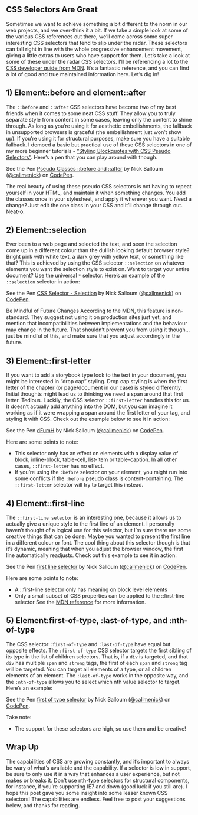 ## CSS Selectors Are Great

Sometimes we want to achieve something a bit different to the norm in our web projects, and we over-think it a bit. If we take a simple look at some of the various CSS references out there, we’ll come across some super interesting CSS selectors that tend to slip under the radar. These selectors can fall right in line with the whole progressive enhancement movement, giving a little extras to users who have support for them. Let’s take a look at some of these under the radar CSS selectors. I’ll be referencing a lot to the [CSS developer guide from MDN](https://developer.mozilla.org/en-US/docs/Web/Guide/CSS). It’s a fantastic reference, and you can find a lot of good and true maintained information here. Let’s dig in!

## 1) Element::before and element::after

The `::before` and `::after` CSS selectors have become two of my best friends when it comes to some neat CSS stuff. They allow you to truly separate style from content in some cases, leaving only the content to shine through. As long as you’re using it for aesthetic embellishments, the fallback in unsupported browsers is graceful (the embellishment just won’t show up). If you’re using it for structural purposes, make sure you have a suitable fallback. I demoed a basic but practical use of these CSS selectors in one of my more beginner tutorials - [“Styling Blockquotes with CSS Pseudo Selectors”](http://callmenick.com/2013/03/08/styling-blockquotes-with-css-pseudo-classes/). Here’s a pen that you can play around with though.

<p data-height="257" data-theme-id="5513" data-slug-hash="DjrAv" data-default-tab="result" class='codepen'>See the Pen <a href='http://codepen.io/callmenick/pen/DjrAv/'>Pseudo Classes ::before and ::after</a> by Nick Salloum (<a href='http://codepen.io/callmenick'>@callmenick</a>) on <a href='http://codepen.io'>CodePen</a>.</p>

<p>
<script async src="//codepen.io/assets/embed/ei.js"></script>
</p>

The real beauty of using these pseudo CSS selectors is not having to repeat yourself in your HTML, and maintain it when something changes. You add the classes once in your stylesheet, and apply it wherever you want. Need a change? Just edit the one class in your CSS and it’ll change through out. Neat-o.

## 2) Element::selection

Ever been to a web page and selected the text, and seen the selection come up in a different colour than the dullish looking default browser style? Bright pink with white text, a dark grey with yellow text, or something like that? This is achieved by using the CSS selector `::selection` on whatever elements you want the selection style to exist on. Want to target your entire document? Use the universal `*` selector. Here’s an example of the `::selection` selector in action:

<p data-height="257" data-theme-id="5513" data-slug-hash="AuhGp" data-default-tab="result" class='codepen'>See the Pen <a href='http://codepen.io/callmenick/pen/AuhGp/'>CSS Selector - Selection</a> by Nick Salloum (<a href='http://codepen.io/callmenick'>@callmenick</a>) on <a href='http://codepen.io'>CodePen</a>.</p>

<p>
<script async src="//codepen.io/assets/embed/ei.js"></script>
</p>

Be Mindful of Future Changes According to the MDN, this feature is non-standard. They suggest not using it on production sites just yet, and mention that incompatibilities between implementations and the behaviour may change in the future. That shouldn’t prevent you from using it though…just be mindful of this, and make sure that you adjust accordingly in the future.

## 3) Element::first-letter

If you want to add a storybook type look to the text in your document, you might be interested in “drop cap” styling. Drop cap styling is when the first letter of the chapter (or page/document in our  case) is styled differently. Initial thoughts might lead us to thinking we need a span around that first letter. Tedious. Luckily, the CSS selector `::first-letter` handles this for us. It doesn’t actually add anything into the DOM, but you can imagine it working as if it were wrapping a span around the first letter of your tag, and styling it with CSS. Check out the example below to see it in action:

<p data-height="257" data-theme-id="5513" data-slug-hash="dFumH" data-default-tab="result" class='codepen'>See the Pen <a href='http://codepen.io/callmenick/pen/dFumH/'>dFumH</a> by Nick Salloum (<a href='http://codepen.io/callmenick'>@callmenick</a>) on <a href='http://codepen.io'>CodePen</a>.</p>

<p>
<script async src="//codepen.io/assets/embed/ei.js"></script>
</p>

Here are some points to note:

* This selector only has an effect on elements with a display value of block, inline-block, table-cell, list-item or table-caption. In all other cases, `::first-letter` has no effect.
* If you’re using the `:before` selector on your element, you might run into some conflicts if the `:before` pseudo class is content-containing. The `::first-letter` selector will try to target this instead.

## 4) Element::first-line

The `::first-line selector` is an interesting one, because it allows us to actually give a unique style to the first line of an element. I personally haven’t thought of a logical use for this selector, but I’m sure there are some creative things that can be done. Maybe you wanted to present the first line in a different colour or font. The cool thing about this selector though is that it’s dynamic, meaning that when you adjust the browser window, the first line automatically readjusts. Check out this example to see it in action:

<p data-height="257" data-theme-id="5513" data-slug-hash="iILeK" data-default-tab="result" class='codepen'>See the Pen <a href='http://codepen.io/callmenick/pen/iILeK/'>first line selector</a> by Nick Salloum (<a href='http://codepen.io/callmenick'>@callmenick</a>) on <a href='http://codepen.io'>CodePen</a>.</p>

<p>
<script async src="//codepen.io/assets/embed/ei.js"></script>
</p>

Here are some points to note:

* A ::first-line selector only has meaning on block level elements
* Only a small subset of CSS properties can be applied to the ::first-line selector
See the [MDN reference](https://developer.mozilla.org/en-US/docs/Web/CSS/::first-line) for more information.

## 5) Element:first-of-type, :last-of-type, and :nth-of-type

The CSS selector `:first-of-type` and `:last-of-type` have equal but opposite effects. The `:first-of-type` CSS selector targets the first sibling of its type in the list of children selectors. That is, if a `div` is targeted, and that `div` has multiple `span` and `strong` tags, the first of each `span` and `strong` tag will be targeted. You can target all elements of a type, or all children elements of an element. The `:last-of-type` works in the opposite way, and the `:nth-of-type` allows you to select which nth value selector to target. Here’s an example:

<p data-height="257" data-theme-id="5513" data-slug-hash="Ateqr" data-default-tab="result" class='codepen'>See the Pen <a href='http://codepen.io/callmenick/pen/Ateqr/'>first of type selector</a> by Nick Salloum (<a href='http://codepen.io/callmenick'>@callmenick</a>) on <a href='http://codepen.io'>CodePen</a>.</p>

<p>
<script async src="//codepen.io/assets/embed/ei.js"></script>
</p>

Take note:

* The support for these selectors are high, so use them and be creative!

## Wrap Up

The capabilities of CSS are growing constantly, and it’s important to always be wary of what’s available and the capability. If a selector is low in support, be sure to only use it in a way that enhances a user experience, but not makes or breaks it. Don’t use nth-type selectors for structural components, for instance, if you’re supporting IE7 and down (good luck if you still are). I hope this post gave you some insight into some lesser known CSS selectors! The capabilities are endless. Feel free to post your suggestions below, and thanks for reading.